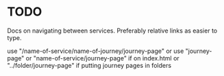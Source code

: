 # TODO

Docs on navigating between services. Preferably relative links as easier to type.

use "/name-of-service/name-of-journey/journey-page"
or use "journey-page" 
or "name-of-service/journey-page" if on index.html 
or "../folder/journey-page" if putting journey pages in folders